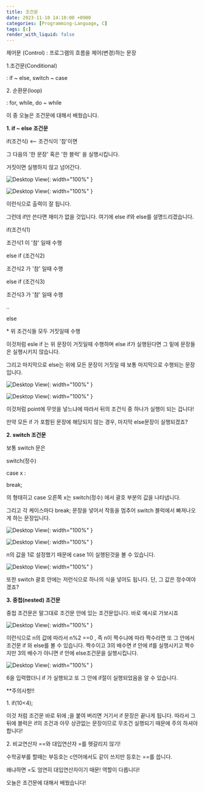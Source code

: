 ```yaml
---
title: 조건문
date: 2023-11-10 14:10:00 +0900
categories: [Programming-Language, C]
tags: [c]
render_with_liquid: false
---
```


제어문 (Control) : 프로그램의 흐름을 제어(변경)하는 문장

1.조건문(Conditional)

: if ~ else, switch ~ case

2\. 순환문(loop)

: for, while, do ~ while

이 중 오늘은 조건문에 대해서 배웠습니다.

**1\. if ~ else 조건문**

if(조건식) <-- 조건식이 '참'이면

그 다음의 '한 문장' 혹은 '한 블럭' 을 실행시킵니다.

거짓이면 실행하지 않고 넘어간다.

![Desktop View](/assets/img/Programming-Language/C/Condition/1.png){: width="100%" }

![Desktop View](/assets/img/Programming-Language/C/Condition/2.png){: width="100%" }

이런식으로 출력이 잘 됩니다.

그런데 if만 쓴다면 재미가 없을 것입니다. 여기에 else if와 else를 설명드리겠습니다.

if(조건식1)

조건식1 이 '참' 일때 수행

else if (조건식2)

조건식2 가 '참' 일때 수행

else if (조건식3)

조건식3 가 '참' 일때 수행

..

else

\* 위 조건식들 모두 거짓일때 수행

이것처럼 esle if 는 위 문장이 거짓일때 수행하며 else if가 실행된다면 그 밑에 문장들은 실행시키지 않습니다.

그리고 마지막으로 else는 위에 모든 문장이 거짓일 때 보통 마지막으로 수행되는 문장입니다.

![Desktop View](/assets/img/Programming-Language/C/Condition/3.png){: width="100%" }

![Desktop View](/assets/img/Programming-Language/C/Condition/4.png){: width="100%" }

이것처럼 point에 무엇을 넣느냐에 따라서 뒤의 조건식 중 하나가 실행이 되는 겁니다!

만약 모든 if 가 포함된 문장에 해당되지 않는 경우, 마지막 else문장이 실행되겠죠?

**2\. switch 조건문**

보통 switch 문은

switch(정수)

case x :

break;

의 형태히고 case 오른쪽 x는 switch(정수) 에서 괄호 부분의 값을 나타냅니다.

그리고 각 케이스마다 break; 문장을 넣어서 작동을 멈추어 switch 블럭에서 빠져나오게 하는 문장입니다.

![Desktop View](/assets/img/Programming-Language/C/Condition/5.png){: width="100%" }

![Desktop View](/assets/img/Programming-Language/C/Condition/6.png){: width="100%" }

n의 값을 1로 설정했기 때문에 case 1이 실행된것을 볼 수 있습니다.

![Desktop View](/assets/img/Programming-Language/C/Condition/7.png){: width="100%" }

또한 switch 괄호 안에는 저런식으로 하나의 식을 넣어도 됩니다. 단, 그 값은 정수여야 겠죠?

**3\. 중첩(nested) 조건문**

중첩 조건문은 말그대로 조건문 안에 있는 조건문입니다. 바로 예시로 가보시죠

![Desktop View](/assets/img/Programming-Language/C/Condition/8.png){: width="100%" }

이런식으로 n의 값에 따라서 n%2 ==0 , 즉 n이 짝수냐에 따라 짝수라면 또 그 안에서 조건문 if 와 else를 볼 수 있습니다. 짝수이고 3의 배수면 if 안에 if를 실행시키고 짝수지만 3의 배수가 아니면 if 안에 else조건문을 실행시킵니다.

![Desktop View](/assets/img/Programming-Language/C/Condition/9.png){: width="100%" }

6을 입력했더니 if 가 실행되고 또 그 안에 if절이 실행되었음을 알 수 있습니다.

\*\*주의사항!!

1\. if(10<4);

이것 처럼 조건문 바로 뒤에 ;을 붙여 버리면 거기서 if 문장은 끝나게 됩니다. 따라서 그 뒤에 블럭은 if의 조건과 아무 상관없는 문장이므로 무조건 실행되기 때문에 주의 하셔야합니다!

2\. 비교연산자 ==와 대입연산자 =를 헷갈리지 않기!

수학공부를 할때는 부등호는 c언어에서도 같이 쓰지만 등호는 ==를 씁니다.

왜냐하면 =도 엄연히 대입연산자이기 때문! 역할이 다릅니다!

오늘은 조건문에 대해서 배웠습니다!
